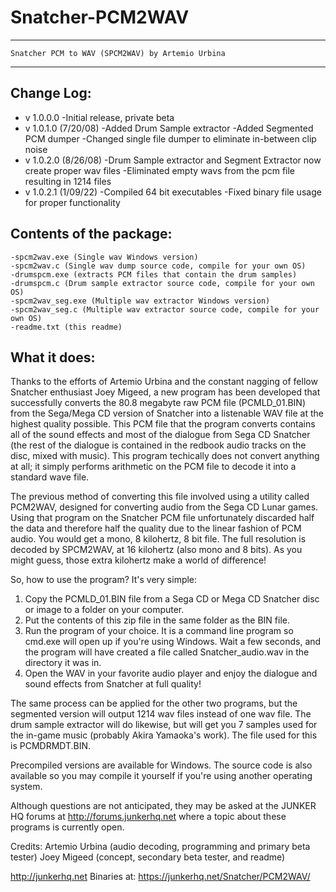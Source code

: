 # Snatcher-PCM2WAV
---------------------------------------------------------------------------
    Snatcher PCM to WAV (SPCM2WAV) by Artemio Urbina
---------------------------------------------------------------------------

Change Log:
-----------
- v 1.0.0.0 
	-Initial release, private beta
- v 1.0.1.0 (7/20/08)
	-Added Drum Sample extractor
	-Added Segmented PCM dumper
	-Changed single file dumper to eliminate in-between clip noise
- v 1.0.2.0 (8/26/08)
	-Drum Sample extractor and Segment Extractor now create proper wav files
	-Eliminated empty wavs from the pcm file resulting in 1214 files
- v 1.0.2.1 (1/09/22)
	-Compiled 64 bit executables
	-Fixed binary file usage for proper functionality


Contents of the package:
------------------------

	-spcm2wav.exe (Single wav Windows version)
	-spcm2wav.c (Single wav dump source code, compile for your own OS)
	-drumspcm.exe (extracts PCM files that contain the drum samples)
	-drumspcm.c (Drum sample extractor source code, compile for your own OS)
	-spcm2wav_seg.exe (Multiple wav extractor Windows version)
	-spcm2wav_seg.c (Multiple wav extractor source code, compile for your own OS)
	-readme.txt (this readme)

What it does:
------------

Thanks to the efforts of Artemio Urbina and the constant nagging of fellow 
Snatcher enthusiast Joey Migeed, a new program has been developed that 
successfully converts the 80.8 megabyte raw PCM file (PCMLD_01.BIN) from the
Sega/Mega CD version of Snatcher into a listenable WAV file at the highest 
quality possible. This PCM file that the program converts contains all of the
sound effects and most of the dialogue from Sega CD Snatcher (the rest of the
dialogue is contained in the redbook audio tracks on the disc, mixed with 
music). This program techically does not convert anything at all; it simply 
performs arithmetic on the PCM file to decode it into a standard wave file.

The previous method of converting this file involved using a utility called 
PCM2WAV, designed for converting audio from the Sega CD Lunar games. Using 
that program on the Snatcher PCM file unfortunately discarded half the data 
and therefore half the quality due to the linear fashion of PCM audio. You 
would get a mono, 8 kilohertz, 8 bit file. The full resolution is decoded by 
SPCM2WAV, at 16 kilohertz (also mono and 8 bits). As you might guess, those 
extra kilohertz make a world of difference!

So, how to use the program? It's very simple:

1. Copy the PCMLD_01.BIN file from a Sega CD or Mega CD Snatcher disc or 
image to a folder on your computer.
2. Put the contents of this zip file in the same folder as the BIN file.
3. Run the program of your choice. It is a command line program so cmd.exe
will open up if you're using Windows. Wait a few seconds, and the program will
have created a file called Snatcher_audio.wav in the directory it was in.
4. Open the WAV in your favorite audio player and enjoy the dialogue and 
sound effects from Snatcher at full quality!

The same process can be applied for the other two programs, but the segmented
version will output 1214 wav files instead of one wav file. The drum sample 
extractor will do likewise, but will get you 7 samples used for the in-game
music (probably Akira Yamaoka's work). The file used for this is PCMDRMDT.BIN.

Precompiled versions are available for Windows. The source code is also 
available so you may compile it yourself if you're using another operating
system.

Although questions are not anticipated, they may be asked at the JUNKER HQ 
forums at http://forums.junkerhq.net where a topic about these programs is 
currently open.

Credits:
Artemio Urbina (audio decoding, programming and primary beta tester)
Joey Migeed (concept, secondary beta tester, and readme)

http://junkerhq.net
Binaries at: https://junkerhq.net/Snatcher/PCM2WAV/

